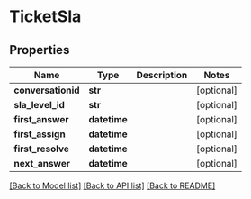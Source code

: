 # TicketSla

## Properties
Name | Type | Description | Notes
------------ | ------------- | ------------- | -------------
**conversationid** | **str** |  | [optional] 
**sla_level_id** | **str** |  | [optional] 
**first_answer** | **datetime** |  | [optional] 
**first_assign** | **datetime** |  | [optional] 
**first_resolve** | **datetime** |  | [optional] 
**next_answer** | **datetime** |  | [optional] 

[[Back to Model list]](../README.md#documentation-for-models) [[Back to API list]](../README.md#documentation-for-api-endpoints) [[Back to README]](../README.md)


